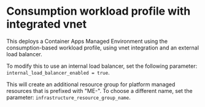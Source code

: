 # Consumption workload profile with integrated vnet

This deploys a Container Apps Managed Environment using the consumption-based workload profile, using vnet integration and an external load balancer.

To modify this to use an internal load balancer, set the following parameter: `internal_load_balancer_enabled = true`.

This will create an additional resource group for platform managed resources that is prefixed with "ME-".  To choose a different name, set the parameter: `infrastructure_resource_group_name`.
